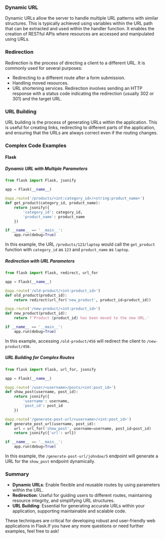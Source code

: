 
### Dynamic URL
Dynamic URLs allow the server to handle multiple URL patterns with similar structures. This is typically achieved using variables within the URL path that can be extracted and used within the handler function. It enables the creation of RESTful APIs where resources are accessed and manipulated using URLs.

### Redirection
Redirection is the process of directing a client to a different URL. It is commonly used for several purposes:
- Redirecting to a different route after a form submission.
- Handling moved resources.
- URL shortening services.
Redirection involves sending an HTTP response with a status code indicating the redirection (usually 302 or 301) and the target URL.

### URL Building
URL building is the process of generating URLs within the application. This is useful for creating links, redirecting to different parts of the application, and ensuring that the URLs are always correct even if the routing changes. 

### Complex Code Examples

#### Flask

##### Dynamic URL with Multiple Parameters
```python
from flask import Flask, jsonify

app = Flask(__name__)

@app.route('/products/<int:category_id>/<string:product_name>')
def get_product(category_id, product_name):
    return jsonify({
        'category_id': category_id,
        'product_name': product_name
    })

if __name__ == '__main__':
    app.run(debug=True)
```

In this example, the URL `/products/123/laptop` would call the `get_product` function with `category_id` as `123` and `product_name` as `laptop`.

##### Redirection with URL Parameters
```python
from flask import Flask, redirect, url_for

app = Flask(__name__)

@app.route('/old-product/<int:product_id>')
def old_product(product_id):
    return redirect(url_for('new_product', product_id=product_id))

@app.route('/new-product/<int:product_id>')
def new_product(product_id):
    return f'Product {product_id} has been moved to the new URL.'

if __name__ == '__main__':
    app.run(debug=True)
```

In this example, accessing `/old-product/456` will redirect the client to `/new-product/456`.

##### URL Building for Complex Routes
```python
from flask import Flask, url_for, jsonify

app = Flask(__name__)

@app.route('/user/<username>/posts/<int:post_id>')
def show_post(username, post_id):
    return jsonify({
        'username': username,
        'post_id': post_id
    })

@app.route('/generate-post-url/<username>/<int:post_id>')
def generate_post_url(username, post_id):
    url = url_for('show_post', username=username, post_id=post_id)
    return jsonify({'url': url})

if __name__ == '__main__':
    app.run(debug=True)
```

In this example, the `/generate-post-url/johndoe/5` endpoint will generate a URL for the `show_post` endpoint dynamically.

### Summary

- **Dynamic URLs**: Enable flexible and reusable routes by using parameters within the URL.
- **Redirection**: Useful for guiding users to different routes, maintaining resource integrity, and simplifying URL structures.
- **URL Building**: Essential for generating accurate URLs within your application, supporting maintainable and scalable code.

These techniques are critical for developing robust and user-friendly web applications in Flask.If you have any more questions or need further examples, feel free to ask!